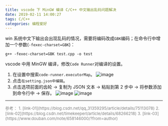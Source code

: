 ```yaml
---
title: vscode 下 MinGW 编译 C/C++ 中文输出乱码问题解决
date: 2019-02-11 14:00:27
tags: C/C++
categories: 编程爱好
---
```


win 系统中文下输出会出现乱码的情况，需要将编码改成`GBK`编码；在命令行中增加一个参数(`-fexec-charset=GBK`)：
<!--more-->

```
g++ -fexec-charset=GBK test.cpp -o test
```

vscode 中用 MinGW 编译，修改`Code Runner`对编译的设置。


1. 在设置中搜索`code-runner.executorMap`。
![image](http://ws3.sinaimg.cn/large/006mcMYXgy1g02gem98e0j30n307nt91.jpg)
2. 点击`在setting.json中编辑`。
3. 点击选项前面的齿轮 -> 复制为 JSON 文本 -> 粘贴到第 2 步中 -> 将参数添加到命令行中 -> 保存。
![image](http://wx4.sinaimg.cn/large/006mcMYXgy1g02gh6pqq4j30md06odg2.jpg)
![image](http://ws2.sinaimg.cn/large/006mcMYXgy1g02gizvu7tj30ti0jdjtq.jpg)

---
<font size=2 color="gray">
参考：   
1. [link-01](https://blog.csdn.net/qq_31359295/article/details/75113078)
2. [link-02](https://blog.csdn.net/timekeeperl/article/details/68266218)
3. [link-03](https://www.douban.com/note/658146000/?from=author)
</font>